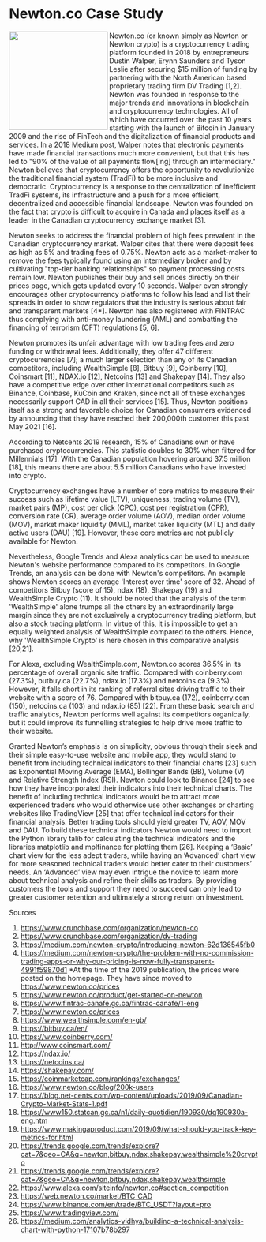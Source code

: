 # Newton.co Case Study
<a href="url"><img src="https://external-content.duckduckgo.com/iu/?u=https%3A%2F%2Fcwstatic.nyc3.cdn.digitaloceanspaces.com%2F1548%2FNewton-Exchange-Logotype-1.png&f=1&nofb=1)" align="left" height="200" width="200" ></a>

Newton.co (or known simply as Newton or Newton crypto) is a cryptocurrency trading platform founded in 2018 by entrepreneurs Dustin Walper, Erynn Saunders and Tyson Leslie after securing $15 million of funding by partnering with the North American based proprietary trading firm DV Trading [1,2]. Newton was founded in response to the major trends and innovations in blockchain and cryptocurrency technologies. All of which have occurred over the past 10 years starting with the launch of Bitcoin in January 2009 and the rise of FinTech and the digitalization of financial products and services. In a 2018 Medium post, Walper notes that electronic payments have made financial transactions much more convenient, but that this has led to "90% of the value of all payments flow[ing] through an intermediary." Newton believes that cryptocurrency offers the opportunity to revolutionize the traditional financial system (TradFi) to be more inclusive and democratic. Cryptocurrency is a response to the centralization of inefficient TradFi systems, its infrastructure and a push for a more efficient, decentralized and accessible financial landscape. Newton was founded on the fact that crypto is difficult to acquire in Canada and places itself as a leader in the Canadian cryptocurrency exchange market [3].

Newton seeks to address the financial problem of high fees prevalent in the Canadian cryptocurrency market. Walper cites that there were deposit fees as high as 5% and trading fees of 0.75%. Newton acts as a market-maker to remove the fees typically found using an intermediary broker and by cultivating "top-tier banking relationships" so payment processing costs remain low. Newton publishes their buy and sell prices directly on their prices page, which gets updated every 10 seconds. Walper even strongly encourages other cryptocurrency platforms to follow his lead and list their spreads in order to show regulators that the industry is serious about fair and transparent markets [4*]. Newton has also registered with FINTRAC thus complying with anti-money laundering (AML) and combatting the financing of terrorism (CFT) regulations [5, 6].

Newton promotes its unfair advantage with low trading fees and zero funding or withdrawal fees. Additionally, they offer 47 different cryptocurrencies [7]; a much larger selection than any of its Canadian competitors, including WealthSimple [8], Bitbuy [9], Coinberry [10], Coinsmart [11], NDAX.io [12], Netcoins [13] and Shakepay [14]. They also have a competitive edge over other international competitors such as Binance, Coinbase, KuCoin and Kraken, since not all of these exchanges necessarily support CAD in all their services [15]. Thus, Newton positions itself as a strong and favorable choice for Canadian consumers evidenced by announcing that they have reached their 200,000th customer this past May 2021 [16].

According to Netcents 2019 research, 15% of Canadians own or have purchased cryptocurrencies. This statistic doubles to 30% when filtered for Millennials [17]. With the Canadian population hovering around 37.5 million [18], this means there are about 5.5 million Canadians who have invested into crypto.

Cryptocurrency exchanges have a number of core metrics to measure their success such as lifetime value (LTV), uniqueness, trading volume (TV), market pairs (MP), cost per click (CPC), cost per registration (CPR), conversion rate (CR), average order volume (AOV), median order volume (MOV), market maker liquidity (MML), market taker liquidity (MTL) and daily active users (DAU) [19]. However, these core metrics are not publicly available for Newton.

Nevertheless, Google Trends and Alexa analytics can be used to measure Newton's website performance compared to its competitors. In Google Trends, an analysis can be done with Newton's competitors. An example shows Newton scores an average 'Interest over time' score of 32. Ahead of competitors Bitbuy (score of 15), ndax (18), Shakepay (19) and WealthSimple Crypto (11). It should be noted that the analysis of the term 'WealthSimple' alone trumps all the others by an extraordinarily large margin since they are not exclusively a cryptocurrency trading platform, but also a stock trading platform. In virtue of this, it is impossible to get an equally weighted analysis of WealthSimple compared to the others. Hence, why 'WealthSimple Crypto' is here chosen in this comparative analysis [20,21]. 

For Alexa, excluding WealthSimple.com, Newton.co scores 36.5% in its percentage of overall organic site traffic. Compared with coinberry.com (27.3%), butbuy.ca (22.7%), ndax.io (17.3%) and netcoins.ca (9.3%). However, it falls short in its ranking of referral sites driving traffic to their website with a score of 76. Compared with bitbuy.ca (172), coinberry.com (150), netcoins.ca (103) and ndax.io (85) [22]. From these basic search and traffic analytics, Newton performs well against its competitors organically, but it could improve its funnelling strategies to help drive more traffic to their website.

Granted Newton’s emphasis is on simplicity, obvious through their sleek and their simple easy-to-use website and mobile app, they would stand to benefit from including technical indicators to their financial charts [23] such as Exponential Moving Average (EMA), Bollinger Bands (BB), Volume (V) and Relative Strength Index (RSI). Newton could look to Binance [24] to see how they have incorporated their indicators into their technical charts. The benefit of including technical indicators would be to attract more experienced traders who would otherwise use other exchanges or charting websites like TradingView [25] that offer technical indicators for their financial analysis. Better trading tools should yield greater TV, AOV, MOV and DAU. To build these technical indicators Newton would need to import the Python library talib for calculating the technical indicators and the libraries matplotlib and mplfinance for plotting them [26]. Keeping a ‘Basic’ chart view for the less adept traders, while having an ‘Advanced’ chart view for more seasoned technical traders would better cater to their customers’ needs. An ‘Advanced’ view may even intrigue the novice to learn more about technical analysis and refine their skills as traders. By providing customers the tools and support they need to succeed can only lead to greater customer retention and ultimately a strong return on investment.


Sources

1)	https://www.crunchbase.com/organization/newton-co
2)	https://www.crunchbase.com/organization/dv-trading
3)	https://medium.com/newton-crypto/introducing-newton-62d136545fb0
4)	https://medium.com/newton-crypto/the-problem-with-no-commission-trading-apps-or-why-our-pricing-is-now-fully-transparent-4991f59870d1 
*At the time of the 2019 publication, the prices were posted on the homepage. They have since moved to https://www.newton.co/prices
5)	https://www.newton.co/product/get-started-on-newton
6)	https://www.fintrac-canafe.gc.ca/fintrac-canafe/1-eng
7)	https://www.newton.co/prices
8)  https://www.wealthsimple.com/en-gb/
9)	https://bitbuy.ca/en/
10)	https://www.coinberry.com/
11)	http://www.coinsmart.com/
12)	https://ndax.io/
13)	https://netcoins.ca/
14)	https://shakepay.com/
15)	https://coinmarketcap.com/rankings/exchanges/
16)	https://www.newton.co/blog/200k-users
17)	https://blog.net-cents.com/wp-content/uploads/2019/09/Canadian-Crypto-Market-Stats-1.pdf
18)	https://www150.statcan.gc.ca/n1/daily-quotidien/190930/dq190930a-eng.htm
19)	https://www.makingaproduct.com/2019/09/what-should-you-track-key-metrics-for.html
20)	https://trends.google.com/trends/explore?cat=7&geo=CA&q=newton,bitbuy,ndax,shakepay,wealthsimple%20crypto
21) https://trends.google.com/trends/explore?cat=7&geo=CA&q=newton,bitbuy,ndax,shakepay,wealthsimple
22)	https://www.alexa.com/siteinfo/newton.co#section_competition
23)	https://web.newton.co/market/BTC_CAD
24)	https://www.binance.com/en/trade/BTC_USDT?layout=pro
25)	https://www.tradingview.com/
26)	https://medium.com/analytics-vidhya/building-a-technical-analysis-chart-with-python-17107b78b297
